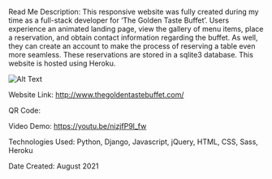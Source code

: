 Read Me
Description: This responsive website was fully created during my time as a full-stack developer for ‘The Golden Taste Buffet’. Users experience an animated landing page, view the gallery of menu items, place a reservation, and obtain contact information regarding the buffet. As well, they can create an account to make the process of reserving a table even more seamless. These reservations are stored in a sqlite3 database. This website is hosted using Heroku.

![Alt Text](https://media.giphy.com/media/vFKqnCdLPNOKc/giphy.gif)

Website Link: http://www.thegoldentastebuffet.com/

QR Code: 

Video Demo: https://youtu.be/nizjfP9l_fw

Technologies Used: Python, Django, Javascript, jQuery, HTML, CSS, Sass, Heroku

Date Created: August 2021
